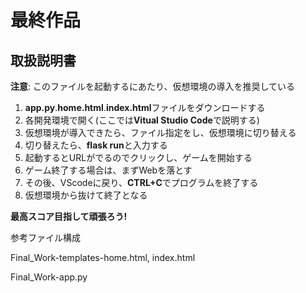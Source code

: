 # 最終作品
## 取扱説明書
**注意**: このファイルを起動するにあたり、仮想環境の導入を推奨している
1. **app.py**.**home.html**.**index.html**ファイルをダウンロードする
2. 各開発環境で開く(ここでは**Vitual Studio Code**で説明する)
3. 仮想環境が導入できたら、ファイル指定をし、仮想環境に切り替える
4. 切り替えたら、**flask run**と入力する
5. 起動するとURLがでるのでクリックし、ゲームを開始する
6. ゲーム終了する場合は、まずWebを落とす
7. その後、VScodeに戻り、**CTRL+C**でプログラムを終了する
8. 仮想環境から抜けて終了となる

**最高スコア目指して頑張ろう!**

参考ファイル構成

Final_Work-templates-home.html, index.html

Final_Work-app.py
